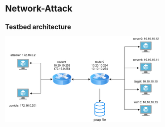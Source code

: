# Network-Attack

## Testbed architecture
![alt text](https://github.com/ELHALOSE/Network-Attack/blob/main/testbed.png "architecture")
